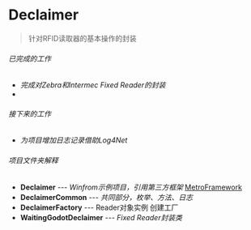 # Declaimer
> 针对RFID读取器的基本操作的封装

###### 已完成的工作
- *完成对Zebra和Intermec Fixed Reader的封装*
- 

###### 接下来的工作
- *为项目增加日志记录借助Log4Net*

###### 项目文件夹解释

- **Declaimer**       --- *Winfrom示例项目，引用第三方框架* [MetroFramework](https://github.com/MassimoLoi/ModernUI)
- **DeclaimerCommon** --- *共同部分，枚举、方法、日志*
-  **DeclaimerFactory** --- Reader对象实例 创建工厂
-  **WaitingGodotDeclaimer** --- *Fixed Reader封装类*